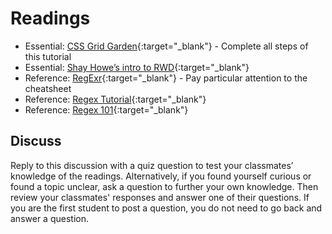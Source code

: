 # Readings

- Essential: [CSS Grid Garden](https://cssgridgarden.com/){:target="_blank"} - Complete all steps of this tutorial
- Essential: [Shay Howe’s intro to RWD](http://learn.shayhowe.com/advanced-html-css/responsive-web-design/){:target="_blank"}
- Reference: [RegExr](https://regexr.com/){:target="_blank"} - Pay particular attention to the cheatsheet
- Reference: [Regex Tutorial](https://medium.com/factory-mind/regex-tutorial-a-simple-cheatsheet-by-examples-649dc1c3f285){:target="_blank"}
- Reference: [Regex 101](https://regex101.com/){:target="_blank"}

## Discuss

Reply to this discussion with a quiz question to test your classmates’ knowledge of the readings. Alternatively, if you found yourself curious or found a topic unclear, ask a question to further your own knowledge. Then review your classmates' responses and answer one of their questions. If you are the first student to post a question, you do not need to go back and answer a question.
